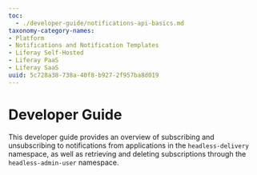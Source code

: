 ```yaml
---
toc:
  - ./developer-guide/notifications-api-basics.md
taxonomy-category-names:
- Platform
- Notifications and Notification Templates
- Liferay Self-Hosted
- Liferay PaaS
- Liferay SaaS
uuid: 5c728a38-738a-40f8-b927-2f957ba8d019
---
```


# Developer Guide

This developer guide provides an overview of subscribing and unsubscribing to notifications from applications in the `headless-delivery` namespace, as well as retrieving and deleting subscriptions through the `headless-admin-user` namespace.
